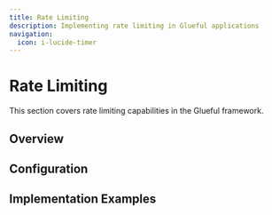 ```yaml
---
title: Rate Limiting
description: Implementing rate limiting in Glueful applications
navigation:
  icon: i-lucide-timer
---
```


# Rate Limiting

This section covers rate limiting capabilities in the Glueful framework.

## Overview

## Configuration

## Implementation Examples

